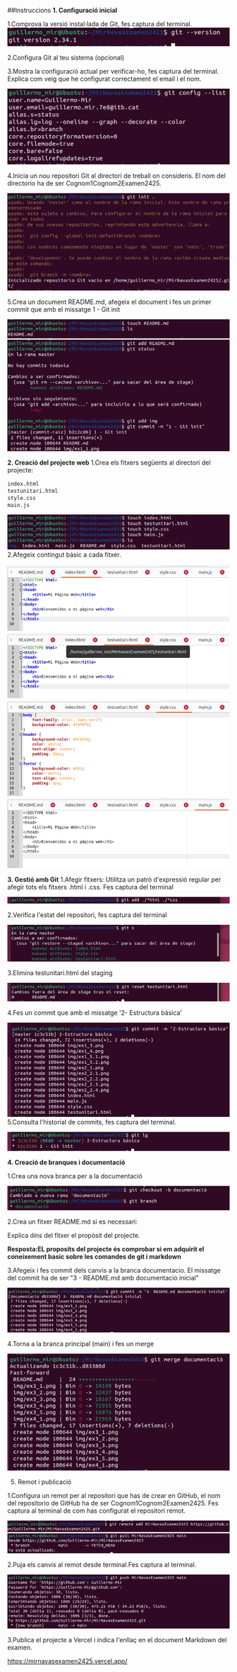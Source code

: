 ##Instruccions
**1. Configuració inicial**

1.Comprova la versió instal·lada de Git, fes captura del terminal.
![ex1](./img/ex1_1.png)

2.Configura Git al teu sistema (opcional)

3.Mostra la configuració actual per verificar-ho, fes captura del terminal. Explica com veig que he configurat correctament el email i el nom.

![ex1](./img/ex1_3.png)

4.Inicia un nou repositori Git al directori de treball on consideris. El nom del directorio ha de ser Cognom1Cognom2Examen2425.

![ex1](./img/ex1_4.png)

5.Crea un document README.md, afegeix el document i fes un primer commit que amb el missatge 1 - Git init

![ex1](./img/ex1_5.1.png)
![ex1](./img/ex1_5.2.png)

**2. Creació del projecte web**
1.Crea els fitxers següents al directori del projecte:

	index.html
	testunitari.html
	style.css
	main.js
 
![ex2](./img/ex2_1.png)
2.Afegeix contingut bàsic a cada fitxer.

![ex2](./img/ex2_2.1.png)
![ex2](./img/ex2_2.2.png)
![ex2](./img/ex2_2.3.png)
![ex2](./img/ex2_2.4.png)

**3. Gestió amb Git**
1.Afegir fitxers:
Utilitza un patró d'expressió regular per afegir tots els fitxers .html i .css. Fes captura del terminal

![ex3](./img/ex3_1.png)

2.Verifica l'estat del repositori, fes captura del terminal

![ex3](./img/ex3_2.png)

3.Elimina testunitari.html del staging

![ex3](./img/ex3_3.png)

4.Fes un commit que amb el missatge '2- Estructura bàsica'

![ex3](./img/ex3_4.png)
5.Consulta l'historial de commits, fes captura del terminal.

![ex3](./img/ex3_5.png)

**4. Creació de branques i documentació**

1.Crea una nova branca per a la documentació

![ex4](./img/ex4_1.png)

2.Crea un fitxer README.md si es necessari:

Explica dins del fitxer el propòsit del projecte.

 **Resposta:EL proposits del projecte és comprobar si em adquirit el coneixement basic sobre les comandes de git i markdown**
 
3.Afegeix i fes commit dels canvis a la branca documentacio. El missatge del commit ha de ser "3 - README.md amb documentació inicial"

![ex4](./img/ex4_3.png)

4.Torna a la branca principal (main) i fes un merge

![ex4](./img/ex4_4.png)

5. Remot i publicació
   
1.Configura un remot per al repositori que has de crear en GitHub, el nom del repositorio de GitHub ha de ser Cognom1Cognom2Examen2425. Fes captura al terminal de com has configurat el repositori remot.

![ex5](./img/ex5_1.png)
![ex5](./img/ex5_1.1.png)

2.Puja els canvis al remot desde terminal.Fes captura al terminal.

![ex5](./img/ex5_2.png)

3.Publica el projecte a Vercel i indica l'enllaç en el document Markdown del examen.

https://mirnavasexamen2425.vercel.app/

